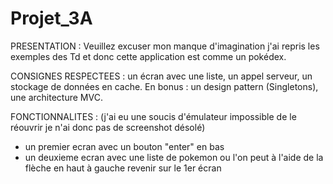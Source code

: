 # Projet_3A
PRESENTATION :
Veuillez excuser mon manque d'imagination j'ai repris les exemples des Td et donc cette application est comme un pokédex.

CONSIGNES RESPECTEES :
un écran avec une liste, un appel serveur, un stockage de données en cache. En bonus : un design pattern (Singletons), une architecture MVC.

FONCTIONNALITES : (j'ai eu une soucis d'émulateur impossible de le réouvrir je n'ai donc pas de screenshot désolé)
- un premier ecran avec un bouton "enter" en bas
- un deuxieme ecran avec une liste de pokemon ou l'on peut à l'aide de la flèche en haut à gauche revenir sur le 1er écran
